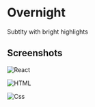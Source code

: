# Overnight

Subtlty with bright highlights

## Screenshots

![React](https://raw.githubusercontent.com/cevr/overnight/master/screenshots/overnight-slumber.png)

![HTML](https://raw.githubusercontent.com/cevr/overnight/master/screenshots/overnight-slumber-italics.png)

![Css](https://raw.githubusercontent.com/cevr/overnight/master/screenshots/overnight.png)
